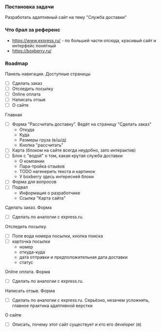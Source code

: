 ### Постановка задачи

Разработать адаптивный сайт на тему "Служба доставки"

### Что брал за референс

* https://www.express.ru/ - по большей части отсюда, красивый сайт и интерфейс понятный
* https://boxberry.ru/

### Roadmap

Панель навигации. Доступные страницы
* [ ] Сделать заказ 
* [ ] Отследить посылку
* [ ] Online оплата
* [ ] Написать отзыв
* [ ] О сайте

Главная
* [ ] Форма "Рассчитать доставку". Ведёт на страницу "Сделать заказ"
  * Откуда
  * Куда
  * Размеры груза (в/ш/д)
  * Кнопка "рассчитать" 
* [ ] Карта (блоком на сайте всегда неудобно, зато интерактив)
* [ ] Блок с "водой" о том, какая крутая служба доставки
  * О компании
  * Пара-тройка отзывов
  * TODO нагенерить текста и картинок
  * У boxberry здесь интересней блоки
* [ ] Форма для вопросов
* [ ] Подвал
  * Информация о разработчике
  * Ссылка "Карта сайта"

Сделать заказ. Форма
* [ ] Сделать по аналогии с express.ru.

Отследить посылку.
* [ ] Поле вода номера посылки, кнопка поиска
* [ ] карточка посылки
  * номер
  * откуда-куда
  * дата отправки и предположительная дата доставки
  * статус

Online оплата. Форма
* [ ] Сделать по аналогии с express.ru.

Написать отзыв. Форма
* [ ] Сделать по аналогии с express.ru. Серьёзно, незачем усложнять, главное практика адаптивной верстки

О сайте
* [ ] Описать, почему этот сайт существует и кто его developer (я)